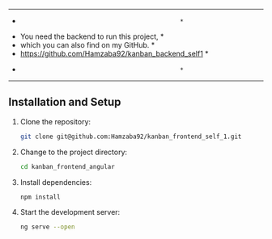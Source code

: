 ***************************************************
*                                                 *
* You need the backend to run this project,       *
* which you can also find on my GitHub.           *
* https://github.com/Hamzaba92/kanban_backend_self1 *
*                                                 *
***************************************************


## Installation and Setup

1. Clone the repository:
    ```bash
    git clone git@github.com:Hamzaba92/kanban_frontend_self_1.git
    ```
2. Change to the project directory:
    ```bash
    cd kanban_frontend_angular
    ```
3. Install dependencies:
    ```bash
    npm install
    ```
4. Start the development server:
    ```bash
    ng serve --open
    ```